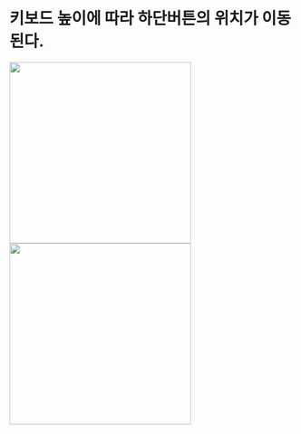 
<h1> 
키보드 높이에 따라 하단버튼의 위치가 이동된다. 
</h1>

<img width=320 src="https://user-images.githubusercontent.com/98959780/152379310-8d4407bd-0bb5-462e-9e12-345e43c4b1f0.gif">




<img width=320 src="https://user-images.githubusercontent.com/98959780/152379506-8cefbaa6-d0ab-445e-902b-9b914c5fe4ff.gif">

